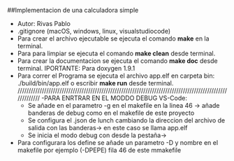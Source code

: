 ##Implementacion de una calculadora simple
- Autor: Rivas Pablo
- .gitignore (macOS, windows, linux, visualstudiocode)
- Para crear el archivo ejecutable se ejecuta el comando **make** en la terminal.
- Para para limpiar se ejecuta el comando **make clean** desde terminal.
- Para crear la documentacion se ejecuta el comando **make doc** desde terminal.
	IPORTANTE: Para doxygen 1.9.1
- Para correr el Programa se ejecuta el archivo app.elf en carpeta bin:
	./build/bin/app.elf o escribir **make run** desde terminal.
/////////////////////////////////////////////////////////////////////////////////////////////////////////
-PARA ENRTRAR EN EL MODDO DEBUG VS-Code:
	- Se añade en el parametro -g en el makefile en la linea 46 -> añade banderas de debug como en el makefile de  este proyecto
	- Se configura el .json de lunch cambiando la direccion del archivo de salida con las banderas-> en este caso se llama app.elf
	- Se inicia el modo debug con desde la pestaña->
- Para configurara los define se añade un parametro -D y nombre en el makefile por ejemplo (-DPEPE) fila 46 de este mmakefile
